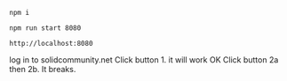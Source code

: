 
`npm i`

`npm run start 8080`

`http://localhost:8080`

log in to solidcommunity.net
Click button 1. it will work OK
Click button 2a then 2b. It breaks.